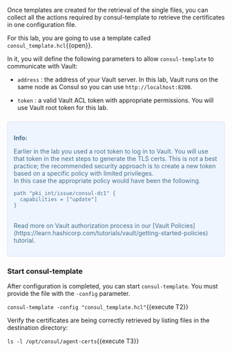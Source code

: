 Once templates are created for the retrieval of the single
files, you can collect all the actions required by consul-template
to retrieve the certificates in one configuration file.

For this lab, you are going to use a template called `consul_template.hcl`{{open}}.

In it, you will define the following parameters to allow
`consul-template` to communicate with Vault:

* `address` : the address of your Vault server. In this lab, Vault runs on the same node as Consul so you can use `http://localhost:8200`.

* `token`  : a valid Vault ACL token with appropriate permissions. You will use Vault root token for this lab.

<div style="background-color:#eff5ff; color:#416f8c; border:1px solid #d0e0ff; padding:1em; border-radius:3px; margin:24px 0;">
  <p><strong>Info: </strong>

Earlier in the lab you used a root token to log in to Vault.
You will use that token in the next steps to generate
the TLS certs. This is not a best practice; the recommended security approach is to create
a new token based on a specific policy with limited privileges.
<br/>
In this case the appropriate policy would have been the following.
<br/>
```
path "pki_int/issue/consul-dc1" {
  capabilities = ["update"]
}
```
<br/>
Read more on Vault authorization process in our [Vault Policies](https://learn.hashicorp.com/tutorials/vault/getting-started-policies) tutorial. 

</p></div>

### Start consul-template

After configuration is completed, you can start `consul-template`.
You must provide the file with the `-config` parameter.

`consul-template -config "consul_template.hcl"`{{execute T2}}

Verify the certificates are being correctly retrieved
by listing files in the destination directory:

`ls -l /opt/consul/agent-certs`{{execute T3}}


